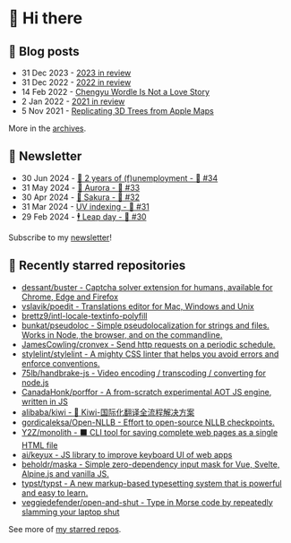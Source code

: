 # 👋 Hi there

## 📝 Blog posts

<!-- feed start -->
- 31 Dec 2023 - [2023 in review](https://cheeaun.com/blog/2023/12/2023-in-review/)
- 31 Dec 2022 - [2022 in review](https://cheeaun.com/blog/2022/12/2022-in-review/)
- 14 Feb 2022 - [Chengyu Wordle Is Not a Love Story](https://cheeaun.com/blog/2022/02/chengyu-wordle-is-not-a-love-story/)
- 2 Jan 2022 - [2021 in review](https://cheeaun.com/blog/2022/01/2021-in-review/)
- 5 Nov 2021 - [Replicating 3D Trees from Apple Maps](https://cheeaun.com/blog/2021/11/replicating-3d-trees-apple-maps/)
<!-- feed end -->

More in the [archives](https://cheeaun.com/blog/archives/).

## 📰 Newsletter

<!-- newsletter start -->
- 30 Jun 2024 - [🎂 2 years of (f)unemployment - 🥫 #34](https://cheeaun.substack.com/p/2-years-of-funemployment-34)
- 31 May 2024 - [🌌 Aurora - 🥫 #33](https://cheeaun.substack.com/p/aurora-33)
- 30 Apr 2024 - [🌸 Sakura - 🥫 #32](https://cheeaun.substack.com/p/sakura-32)
- 31 Mar 2024 - [UV indexing - 🥫 #31](https://cheeaun.substack.com/p/uv-indexing-31)
- 29 Feb 2024 - [🕴️ Leap day - 🥫 #30](https://cheeaun.substack.com/p/leap-day-30)
<!-- newsletter end -->

Subscribe to my [newsletter](https://cheeaun.substack.com/)!

## 🌟 Recently starred repositories

<!-- starred repos start -->
- [dessant/buster - Captcha solver extension for humans, available for Chrome, Edge and Firefox](https://github.com/dessant/buster)
- [vslavik/poedit - Translations editor for Mac, Windows and Unix](https://github.com/vslavik/poedit)
- [brettz9/intl-locale-textinfo-polyfill](https://github.com/brettz9/intl-locale-textinfo-polyfill)
- [bunkat/pseudoloc - Simple pseudolocalization for strings and files. Works in Node, the browser, and on the commandline.](https://github.com/bunkat/pseudoloc)
- [JamesCowling/cronvex - Send http requests on a periodic schedule.](https://github.com/JamesCowling/cronvex)
- [stylelint/stylelint - A mighty CSS linter that helps you avoid errors and enforce conventions.](https://github.com/stylelint/stylelint)
- [75lb/handbrake-js - Video encoding / transcoding / converting for node.js](https://github.com/75lb/handbrake-js)
- [CanadaHonk/porffor - A from-scratch experimental AOT JS engine, written in JS](https://github.com/CanadaHonk/porffor)
- [alibaba/kiwi - 🐤 Kiwi-国际化翻译全流程解决方案](https://github.com/alibaba/kiwi)
- [gordicaleksa/Open-NLLB - Effort to open-source NLLB checkpoints.](https://github.com/gordicaleksa/Open-NLLB)
- [Y2Z/monolith - ⬛️ CLI tool for saving complete web pages as a single HTML file](https://github.com/Y2Z/monolith)
- [ai/keyux - JS library to improve keyboard UI of web apps](https://github.com/ai/keyux)
- [beholdr/maska - Simple zero-dependency input mask for Vue, Svelte, Alpine.js and vanilla JS.](https://github.com/beholdr/maska)
- [typst/typst - A new markup-based typesetting system that is powerful and easy to learn.](https://github.com/typst/typst)
- [veggiedefender/open-and-shut - Type in Morse code by repeatedly slamming your laptop shut](https://github.com/veggiedefender/open-and-shut)
<!-- starred repos end -->

See more of [my starred repos](https://github.com/stars/cheeaun/).
